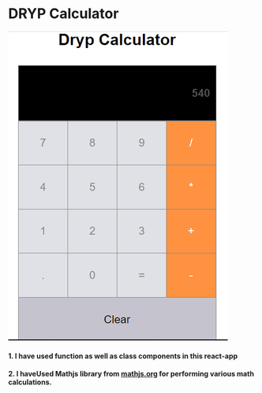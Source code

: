 # DRYP Calculator

![Calculator](FinalCalci.PNG)


#### 1. I have used function as well as class components in this react-app
#### 2. I haveUsed Mathjs library from [mathjs.org](https://mathjs.org/) for performing various math calculations.

